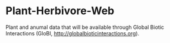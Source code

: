 # Plant-Herbivore-Web

Plant and anumal data that will be available through Global Biotic Interactions (GloBI, http://globalbioticinteractions.org).
